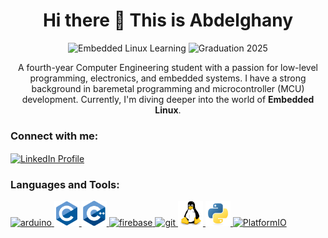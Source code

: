 <h1 align="center">Hi there 👋 This is  Abdelghany</h1>


<p align="center">
    <img src="https://img.shields.io/badge/Embedded%20Linux-Learning-brightgreen" alt="Embedded Linux Learning">
    <img src="https://img.shields.io/badge/Graduation-2025-blue" alt="Graduation 2025">
</p>

<p align="center"> A fourth-year Computer Engineering student with a passion for low-level programming, electronics, and embedded systems. I have a strong background in baremetal programming and microcontroller (MCU) development. Currently, I'm diving deeper into the world of <strong>Embedded Linux</strong>.</p>

<h3 align="left">Connect with me:</h3>
<p align="left">
    <a href="https://www.linkedin.com/in/mahmoud-abdelghany-rageh/" target="_blank">
        <img align="center" src="https://raw.githubusercontent.com/rahuldkjain/github-profile-readme-generator/master/src/images/icons/Social/linked-in-alt.svg" alt="LinkedIn Profile" height="30" width="40" />
    </a>
</p>

<h3 align="left">Languages and Tools:</h3>
<p align="left">
    <a href="https://www.arduino.cc/" target="_blank" rel="noreferrer">
        <img src="https://cdn.worldvectorlogo.com/logos/arduino-1.svg" alt="arduino" width="40" height="40"/>
    </a>
    <a href="https://www.cprogramming.com/" target="_blank" rel="noreferrer">
        <img src="https://raw.githubusercontent.com/devicons/devicon/master/icons/c/c-original.svg" alt="c" width="40" height="40"/>
    </a>
    <a href="https://www.w3schools.com/cpp/" target="_blank" rel="noreferrer">
        <img src="https://raw.githubusercontent.com/devicons/devicon/master/icons/cplusplus/cplusplus-original.svg" alt="cplusplus" width="40" height="40"/>
    </a>
    <a href="https://firebase.google.com/" target="_blank" rel="noreferrer">
        <img src="https://www.vectorlogo.zone/logos/firebase/firebase-icon.svg" alt="firebase" width="40" height="40"/>
    </a>
    <a href="https://git-scm.com/" target="_blank" rel="noreferrer">
        <img src="https://www.vectorlogo.zone/logos/git-scm/git-scm-icon.svg" alt="git" width="40" height="40"/>
    </a>
    <a href="https://www.linux.org/" target="_blank" rel="noreferrer">
        <img src="https://raw.githubusercontent.com/devicons/devicon/master/icons/linux/linux-original.svg" alt="linux" width="40" height="40"/>
    </a>
    <a href="https://www.python.org" target="_blank" rel="noreferrer">
        <img src="https://raw.githubusercontent.com/devicons/devicon/master/icons/python/python-original.svg" alt="python" width="40" height="40"/>
    </a>
    <a href="https://platformio.org/" target="_blank" rel="noreferrer">
        <img src="https://cdn.worldvectorlogo.com/logos/platformio.svg" alt="PlatformIO" width="40" height="40"/>
    </a>
</p>
